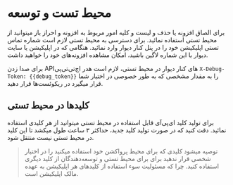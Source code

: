 # محیط تست و توسعه

برای الصاق افزونه یا حذف و لیست و کلیه امور مربوط به افزونه و احراز باز میتوانید از محیط تستی استفاده نمائید.
برای دسترسی به محیط تستی لازم است شماره تماس تستی اپلیکیشن خود را در پنل کنار دیوار وارد نمائید.
هنگامی که در اپلیکیشن یا سایت دیوار با این شماره لاگین باشید، امکان مشاهده افزونه‌های خود را خواهید داشت.

برای صدا زدن
APIهای
کنار دیوار در محیط تستی، لازم است هدر اچ‌تی‌تی‌پی
`X-Debug-Token: {{debug_token}}`
را به مقدار مشخصی که به طور خصوصی در اختیار شما قرار میگیرد در ریکوئست‌ها قرار دهید.

## کلیدها در محیط تستی
برای تولید کلید ای‌پی‌آی قابل استفاده در محیط تستی میتوانید از هر کلیدی استفاده نمائید. دقت کنید که در صورت تولید کلید جدید، حداکثر ۳ ساعت طول میکشد تا این کلید در محیط تستی نیست منتقل شود.

> توصیه میشود کلیدی که برای محیط پرواکشن خود استفاده میکنید را در اختیار شخصی قرار ندهید برای برای محیط تستی و توسعه‌دهندگان از کلید دیگری استفاده کنید. چرا که مسئولیت سوء استفاده از کلیدهای هر اپلیکیشن به عهده مالک اپلیکیشن است.
